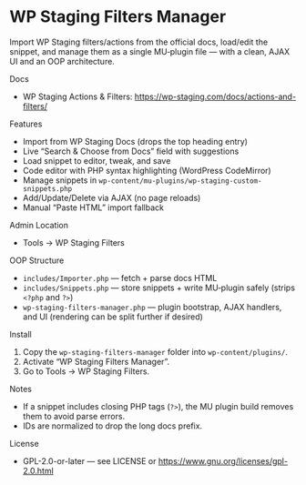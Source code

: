WP Staging Filters Manager
==========================

Import WP Staging filters/actions from the official docs, load/edit the snippet, and manage them as a single MU‑plugin file — with a clean, AJAX UI and an OOP architecture.

Docs
- WP Staging Actions & Filters: https://wp-staging.com/docs/actions-and-filters/

Features
- Import from WP Staging Docs (drops the top heading entry)
- Live “Search & Choose from Docs” field with suggestions
- Load snippet to editor, tweak, and save
- Code editor with PHP syntax highlighting (WordPress CodeMirror)
- Manage snippets in `wp-content/mu-plugins/wp-staging-custom-snippets.php`
- Add/Update/Delete via AJAX (no page reloads)
- Manual “Paste HTML” import fallback

Admin Location
- Tools → WP Staging Filters

OOP Structure
- `includes/Importer.php` — fetch + parse docs HTML
- `includes/Snippets.php` — store snippets + write MU‑plugin safely (strips `<?php` and `?>`)
- `wp-staging-filters-manager.php` — plugin bootstrap, AJAX handlers, and UI (rendering can be split further if desired)

Install
1. Copy the `wp-staging-filters-manager` folder into `wp-content/plugins/`.
2. Activate “WP Staging Filters Manager”.
3. Go to Tools → WP Staging Filters.

Notes
- If a snippet includes closing PHP tags (`?>`), the MU plugin build removes them to avoid parse errors.
- IDs are normalized to drop the long docs prefix.

License
- GPL-2.0-or-later — see LICENSE or https://www.gnu.org/licenses/gpl-2.0.html
